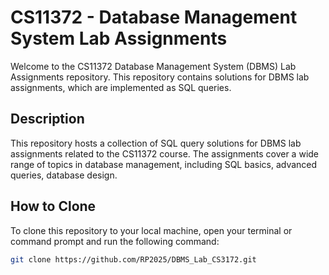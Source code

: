 # CS11372 - Database Management System Lab Assignments

Welcome to the CS11372 Database Management System (DBMS) Lab Assignments repository. 
This repository contains solutions for DBMS lab assignments, which are implemented as SQL queries.

## Description

This repository hosts a collection of SQL query solutions for DBMS lab assignments related to the CS11372 course. The assignments cover a wide range of topics in database management, including SQL basics, advanced queries, database design.

## How to Clone

To clone this repository to your local machine, open your terminal or command prompt and run the following command:

```bash
git clone https://github.com/RP2025/DBMS_Lab_CS3172.git
